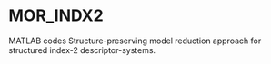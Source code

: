 # MOR_INDX2
MATLAB codes Structure-preserving model reduction approach for structured index-2 descriptor-systems. 
